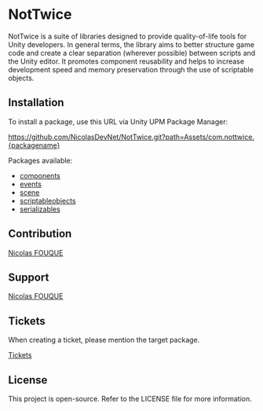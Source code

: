 # NotTwice
NotTwice is a suite of libraries designed to provide quality-of-life tools for Unity developers. In general terms, the library aims to better structure game code and create a clear separation (wherever possible) between scripts and the Unity editor. It promotes component reusability and helps to increase development speed and memory preservation through the use of scriptable objects.

## Installation
To install a package, use this URL via Unity UPM Package Manager:

https://github.com/NicolasDevNet/NotTwice.git?path=Assets/com.nottwice.{packagename}

Packages available:

- [components](https://github.com/NicolasDevNet/NotTwice/tree/main/Assets/com.nottwice.components)
- [events](https://github.com/NicolasDevNet/NotTwice/tree/main/Assets/com.nottwice.events)
- [scene](https://github.com/NicolasDevNet/NotTwice/tree/main/Assets/com.nottwice.scene)
- [scriptableobjects](https://github.com/NicolasDevNet/NotTwice/tree/main/Assets/com.nottwice.scriptableobjects)
- [serializables](https://github.com/NicolasDevNet/NotTwice/tree/main/Assets/com.nottwice.serializables)

## Contribution
[Nicolas FOUQUE](https://nfodevfreelance.fr/)

## Support
[Nicolas FOUQUE](mailto:n.fouquedev@outlook.fr)

## Tickets
When creating a ticket, please mention the target package.

[Tickets](https://github.com/NicolasDevNet/NotTwice/issues)

## License
This project is open-source. Refer to the LICENSE file for more information.
